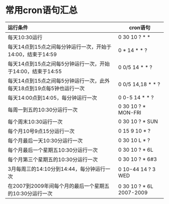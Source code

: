 # 常用cron语句汇总

| 运行条件                                                     | cron语句                 |
| :----------------------------------------------------------- | ------------------------ |
| 每天10:30运行                                                | 0 30 10 ? * *            |
| 每天14点到15点之间每分钟运行一次，开始于14:00，结束于14:59   | 0 * 14 * * ?             |
| 每天14点到15点之间每5分钟运行一次，开始于14:00，结束于14:55  | 0 0/5 14 * * ?           |
| 每天14点到15点之间每5分钟运行一次，此外每天18点到19点每5钟也运行一次 | 0 0/5 14,18 * * ?        |
| 每天14:00点到14:05，每分钟运行一次                           | 0 0-5 14 * * ?           |
| 每周一到五的10:30分运行一次                                  | 0 30 10 ? * MON-FRI      |
| 每个周末10:30运行一次                                        | 0 30 10 ? * SUN          |
| 每个月10号9点15分运行一次                                    | 0 15 9 10 * ?            |
| 每个月最后一天10:30分运行一次                                | 0 30 10 L * ?            |
| 每个月最后一个星期五10:30分运行一次                          | 0 30 10 ? * 6L           |
| 每个月第三个星期五的10:30分运行一次                          | 0 30 10 ? * 6#3          |
| 3月每周三的14:10分到14:44，每分钟运行一次                    | 0 10-44 14 ? 3 WED       |
| 在2007到2009年间每个月的最后一个星期五的10:30分运行一次      | 0 30 10 ? * 6L 2007-2009 |

